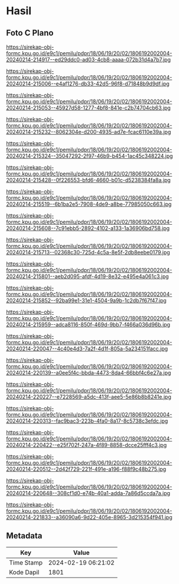 # Hasil

## Foto C Plano

https://sirekap-obj-formc.kpu.go.id/e9c1/pemilu/pdpr/18/06/19/20/02/1806192002004-20240214-214917--ed29ddc0-ad03-4cb8-aaaa-072b31d4a7b7.jpg

https://sirekap-obj-formc.kpu.go.id/e9c1/pemilu/pdpr/18/06/19/20/02/1806192002004-20240214-215006--e4af1276-db33-42d5-96f8-d71848b9d9df.jpg

https://sirekap-obj-formc.kpu.go.id/e9c1/pemilu/pdpr/18/06/19/20/02/1806192002004-20240214-215053--45927d58-1277-4bf8-841e-c2b74704cb63.jpg

https://sirekap-obj-formc.kpu.go.id/e9c1/pemilu/pdpr/18/06/19/20/02/1806192002004-20240214-215232--8062304e-d200-4935-ad7e-fcac6110e39a.jpg

https://sirekap-obj-formc.kpu.go.id/e9c1/pemilu/pdpr/18/06/19/20/02/1806192002004-20240214-215324--35047292-2f97-46b9-b454-1ac45c348224.jpg

https://sirekap-obj-formc.kpu.go.id/e9c1/pemilu/pdpr/18/06/19/20/02/1806192002004-20240214-215428--0f226553-bfd6-4660-b01c-d5238384fa8a.jpg

https://sirekap-obj-formc.kpu.go.id/e9c1/pemilu/pdpr/18/06/19/20/02/1806192002004-20240214-215519--6b1ba2e5-7908-4de9-a8be-77985050c663.jpg

https://sirekap-obj-formc.kpu.go.id/e9c1/pemilu/pdpr/18/06/19/20/02/1806192002004-20240214-215608--7c91ebb5-2892-4102-a133-1a36906bd758.jpg

https://sirekap-obj-formc.kpu.go.id/e9c1/pemilu/pdpr/18/06/19/20/02/1806192002004-20240214-215713--02368c30-725d-4c5a-8e5f-2db8eebe0179.jpg

https://sirekap-obj-formc.kpu.go.id/e9c1/pemilu/pdpr/18/06/19/20/02/1806192002004-20240214-215801--aeb2d095-afdf-4d19-8e32-e495e4a061c3.jpg

https://sirekap-obj-formc.kpu.go.id/e9c1/pemilu/pdpr/18/06/19/20/02/1806192002004-20240214-215852--92ba99e1-31e1-4504-9a9b-1c2db7f67f47.jpg

https://sirekap-obj-formc.kpu.go.id/e9c1/pemilu/pdpr/18/06/19/20/02/1806192002004-20240214-215959--adca8116-850f-469d-9bb7-f466a036d96b.jpg

https://sirekap-obj-formc.kpu.go.id/e9c1/pemilu/pdpr/18/06/19/20/02/1806192002004-20240214-220047--4c40e4d3-7a2f-4d1f-805a-5a234151facc.jpg

https://sirekap-obj-formc.kpu.go.id/e9c1/pemilu/pdpr/18/06/19/20/02/1806192002004-20240214-220139--a0ee5f4c-bbda-4473-8da4-66bbf4c6e27a.jpg

https://sirekap-obj-formc.kpu.go.id/e9c1/pemilu/pdpr/18/06/19/20/02/1806192002004-20240214-220227--e7228569-a5dc-413f-aee5-5e86b8b8241e.jpg

https://sirekap-obj-formc.kpu.go.id/e9c1/pemilu/pdpr/18/06/19/20/02/1806192002004-20240214-220313--fac9bac3-223b-4fa0-8a17-8c5738c3efdc.jpg

https://sirekap-obj-formc.kpu.go.id/e9c1/pemilu/pdpr/18/06/19/20/02/1806192002004-20240214-220422--e25f702f-247a-4f89-8858-dcce25fff4c3.jpg

https://sirekap-obj-formc.kpu.go.id/e9c1/pemilu/pdpr/18/06/19/20/02/1806192002004-20240214-220512--2d42f729-221f-491e-a196-f88f9c48b275.jpg

https://sirekap-obj-formc.kpu.go.id/e9c1/pemilu/pdpr/18/06/19/20/02/1806192002004-20240214-220648--308cf1d0-e74b-40a1-adda-7a86d5ccda7a.jpg

https://sirekap-obj-formc.kpu.go.id/e9c1/pemilu/pdpr/18/06/19/20/02/1806192002004-20240214-221833--a36090a6-9d22-405e-8965-3d215354f941.jpg


## Metadata

| Key        | Value               |
| ---------- | ------------------- |
| Time Stamp | 2024-02-19 06:21:02 |
| Kode Dapil | 1801                |



